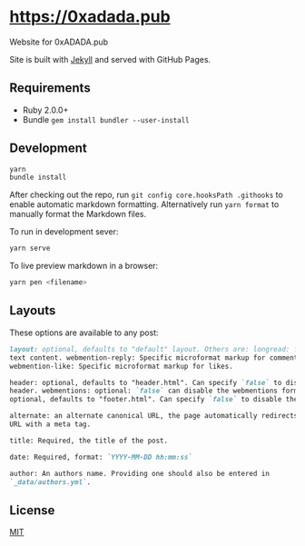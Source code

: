 # https://0xadada.pub

Website for 0xADADA.pub

Site is built with [Jekyll](http://jekyllrb.com) and served with GitHub Pages.

## Requirements

- Ruby 2.0.0+
- Bundle `gem install bundler --user-install`

## Development

```bash
yarn
bundle install
```

After checking out the repo, run `git config core.hooksPath .githooks` to enable
automatic markdown formatting. Alternatively run `yarn format` to manually
format the Markdown files.

To run in development sever:

```bash
yarn serve
```

To live preview markdown in a browser:

```bash
yarn pen <filename>
```

## Layouts

These options are available to any post:

```md
layout: optional, defaults to "default" layout. Others are: longread: full-bleed
text content. webmention-reply: Specific microformat markup for comment replies.
webmention-like: Specific microformat markup for likes.

header: optional, defaults to "header.html". Can specify `false` to disable the
header. webmentions: optional: `false` can disable the webmentions form. footer:
optional, defaults to "footer.html". Can specify `false` to disable the footer.

alternate: an alternate canonical URL, the page automatically redirects to this
URL with a meta tag.

title: Required, the title of the post.

date: Required, format: `YYYY-MM-DD hh:mm:ss`

author: An authors name. Providing one should also be entered in
`_data/authors.yml`.
```

## License

[MIT](LICENSE)
